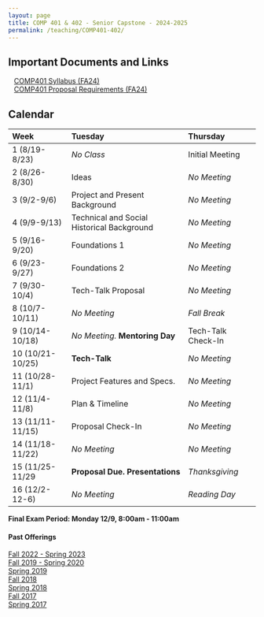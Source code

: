 ```yaml
---
layout: page
title: COMP 401 & 402 - Senior Capstone - 2024-2025
permalink: /teaching/COMP401-402/
---
```


## Important Documents and Links 

&nbsp;&nbsp;&nbsp;[COMP401 Syllabus (FA24)](/teaching/COMP401-402/fa24-sp25/comp401-syllabus.pdf) <br>
&nbsp;&nbsp;&nbsp;[COMP401 Proposal Requirements (FA24)](/teaching/COMP401-402/fa24-sp25/comp401-proposal.pdf)

## Calendar

| Week | Tuesday | Thursday |
| :-- | :-- | :-- | 
| 1 (8/19-8/23)| *No Class*   |  Initial Meeting    |
| 2 (8/26-8/30)| Ideas | *No Meeting*     |         
| 3 (9/2-9/6)| Project and Present Background | *No Meeting*     |         
| 4 (9/9-9/13)| Technical and Social Historical Background | *No Meeting* |          
| 5 (9/16-9/20)| Foundations 1 | *No Meeting*  |           
| 6 (9/23-9/27)| Foundations 2 | *No Meeting*  |           
| 7 (9/30-10/4)| Tech-Talk Proposal | *No Meeting*  |           
| 8 (10/7-10/11)| *No Meeting* |  *Fall Break*   |      
| 9 (10/14-10/18)| *No Meeting.* **Mentoring Day** | Tech-Talk Check-In  |     
| 10 (10/21-10/25)| **Tech-Talk** | *No Meeting*  |          
| 11 (10/28-11/1)| Project Features and Specs. | *No Meeting*    |          
| 12 (11/4-11/8)| Plan & Timeline | *No Meeting*  |           
| 13 (11/11-11/15)| Proposal Check-In  |  *No Meeting*   |          
| 14 (11/18-11/22)| *No Meeting* | *No Meeting*    |          
| 15 (11/25-11/29| **Proposal Due. Presentations** |  *Thanksgiving*   |
| 16 (12/2-12-6)| *No Meeting* | *Reading Day*   | 

**Final Exam Period: Monday 12/9, 8:00am - 11:00am**


#### Past Offerings

[Fall 2022 - Spring 2023](/teaching/COMP401-402/fa22-sp23/)<br>
[Fall 2019 - Spring 2020](/teaching/COMP401-402/fa19-sp20/)<br>
[Spring 2019](/teaching/COMP401-402/sp19/)<br>
[Fall 2018](/teaching/COMP401-402/fa18/)<br>
[Spring 2018](/teaching/COMP401-402/sp18/)<br>
[Fall 2017](/teaching/COMP401-402/fa17/)<br>
[Spring 2017](/teaching/COMP401-402/sp17/)<br>

